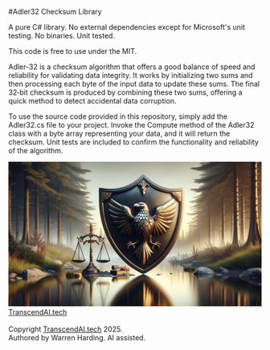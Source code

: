 #Adler32 Checksum Library

A pure C# library. No external dependencies except for Microsoft's unit testing. No binaries. Unit tested.

This code is free to use under the MIT.

Adler-32 is a checksum algorithm that offers a good balance of speed and reliability for validating data integrity. It works by initializing two sums and then processing each byte of the input data to update these sums. The final 32‑bit checksum is produced by combining these two sums, offering a quick method to detect accidental data corruption.

To use the source code provided in this repository, simply add the Adler32.cs file to your project. Invoke the Compute method of the Adler32 class with a byte array representing your data, and it will return the checksum. Unit tests are included to confirm the functionality and reliability of the algorithm.

![AI Image](aiimage.jpg)
[TranscendAI.tech](https://TranscendAI.tech)<br>
<br>
Copyright [TranscendAI.tech](https://TranscendAI.tech) 2025.</br>
Authored by Warren Harding. AI assisted.</br>